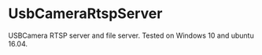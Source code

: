 # UsbCameraRtspServer
USBCamera RTSP server and file server.
Tested on Windows 10 and ubuntu 16.04.
